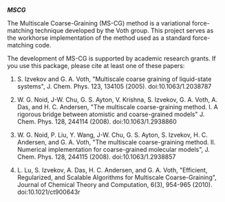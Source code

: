 ***MSCG***

The Multiscale Coarse-Graining (MS-CG) method is a variational force-matching technique 
developed by the Voth group. This project serves as the workhorse implementation of the 
method used as a standard force-matching code.

The development of MS-CG is supported by academic research grants.
If you use this package, please cite at least one of these papers:

1) S. Izvekov and G. A. Voth, "Multiscale coarse graining of liquid-state systems", 
	J. Chem. Phys. 123, 134105 (2005). doi:10.1063/1.2038787
	
2) W. G. Noid, J-W. Chu, G. S. Ayton, V. Krishna, S. Izvekov, G. A. Voth, A. Das, and 
	H. C. Andersen, "The multiscale coarse-graining method. I. A rigorous bridge between 
	atomistic and coarse-grained models" J. Chem. Phys. 128, 244114 (2008).
	doi:10.1063/1.2938860
	
3) W. G. Noid, P. Liu, Y. Wang, J-W. Chu, G. S. Ayton, S. Izvekov, H. C. Andersen, and 
	G. A. Voth, "The multiscale coarse-graining method. II. Numerical implementation for 
	coarse-grained molecular models", J. Chem. Phys. 128, 244115 (2008). 
	doi:10.1063/1.2938857
	
4) L. Lu, S. Izvekov, A. Das, H. C. Andersen, and G. A. Voth, "Efficient, Regularized, and 
  Scalable Algorithms for Multiscale Coarse-Graining", Journal of Chemical Theory and 
  Computation, 6(3), 954-965 (2010). doi:10.1021/ct900643r
